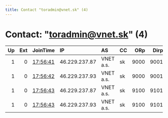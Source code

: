 ```yaml
---
title: Contact "toradmin@vnet.sk" (4)
---
```


# Contact: "toradmin@vnet.sk" (4)

|   Up |   Ext | JoinTime                                                                                            | IP            | AS        | CC   |   ORp |   Dirp | OS    | Version   | Nickname   |   eFamMembers |
|-----:|------:|:----------------------------------------------------------------------------------------------------|:--------------|:----------|:-----|------:|-------:|:------|:----------|:-----------|--------------:|
|    1 |     0 | [17:56:41](https://metrics.torproject.org/rs.html#details/FD9A1A5416A5A0606C49EFBF1A97BDB09538E1BF) | 46.229.237.87 | VNET a.s. | sk   |  9000 |   9001 | Linux | 0.3.2.10  | Unnamed    |             4 |
|    1 |     0 | [17:56:42](https://metrics.torproject.org/rs.html#details/8620A2DCB17BF65CC2491E850411E82757F6C75A) | 46.229.237.93 | VNET a.s. | sk   |  9000 |   9001 | Linux | 0.3.2.10  | Unnamed    |             4 |
|    1 |     0 | [17:56:43](https://metrics.torproject.org/rs.html#details/D613A9E310D801ADE3C3042A83489FBDA732F164) | 46.229.237.87 | VNET a.s. | sk   |  9100 |   9101 | Linux | 0.3.2.10  | Unnamed    |             4 |
|    1 |     0 | [17:56:43](https://metrics.torproject.org/rs.html#details/FCE5FE68A5C274BDC0577AD1582EF1DAE2465447) | 46.229.237.93 | VNET a.s. | sk   |  9100 |   9101 | Linux | 0.3.2.10  | Unnamed    |             4 |
